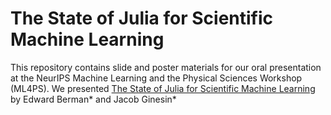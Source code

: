 # The State of Julia for Scientific Machine Learning

This repository contains slide and poster materials for our oral presentation at the NeurIPS Machine Learning and the Physical Sciences Workshop (ML4PS). We presented [The State of Julia for Scientific Machine Learning](https://arxiv.org/abs/2410.10908) by Edward Berman* and Jacob Ginesin* 
